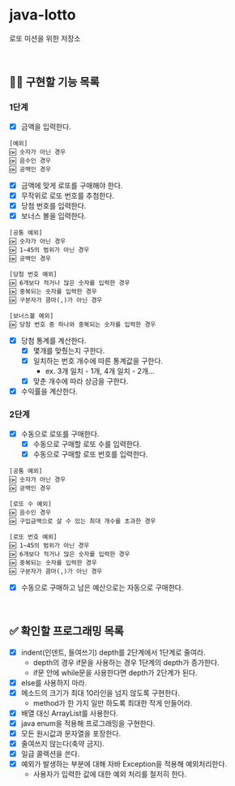 # java-lotto
로또 미션을 위한 저장소

<br/>

## 👩‍💻 구현할 기능 목록
### 1단계
- [x] 금액을 입력한다.
```
[예외]
🆗 숫자가 아닌 경우
🆗 음수인 경우
🆗 공백인 경우
```
- [x] 금액에 맞게 로또를 구매해야 한다.
- [x] 무작위로 로또 번호를 추첨한다.
- [x] 당첨 번호를 입력한다.
- [x] 보너스 볼을 입력한다.
```
[공통 예외]
🆗 숫자가 아닌 경우
🆗 1~45의 범위가 아닌 경우
🆗 공백인 경우

[당첨 번호 예외]
🆗 6개보다 적거나 많은 숫자를 입력한 경우
🆗 중복되는 숫자를 입력한 경우
🆗 구분자가 콤마(,)가 아닌 경우

[보너스볼 예외]
🆗 당첨 번호 중 하나와 중복되는 숫자를 입력한 경우
```
- [x] 당첨 통계를 계산한다.
  - [x] 몇개를 맞췄는지 구한다.
  - [x] 일치하는 번호 개수에 따른 통계값을 구한다.
      - ex. 3개 일치 - 1개, 4개 일치 - 2개...
  - [x] 맞춘 개수에 따라 상금을 구한다.
- [x] 수익률을 계산한다.

### 2단계
- [x] 수동으로 로또를 구매한다.
  - [x] 수동으로 구매할 로또 수를 입력한다.
  - [x] 수동으로 구매할 로또 번호를 입력한다.
```
[공통 예외]
🆗 숫자가 아닌 경우
🆗 공백인 경우

[로또 수 예외]
🆗 음수인 경우
🆗 구입금액으로 살 수 있는 최대 개수를 초과한 경우

[로또 번호 예외]
🆗 1~45의 범위가 아닌 경우
🆗 6개보다 적거나 많은 숫자를 입력한 경우
🆗 중복되는 숫자를 입력한 경우
🆗 구분자가 콤마(,)가 아닌 경우
```
- [x] 수동으로 구매하고 남은 예산으로는 자동으로 구매한다.

<br/>

## ✅ 확인할 프로그래밍 목록
- [x] indent(인덴트, 들여쓰기) depth를 2단계에서 1단계로 줄여라.
  - depth의 경우 if문을 사용하는 경우 1단계의 depth가 증가한다.
  - if문 안에 while문을 사용한다면 depth가 2단계가 된다.
- [x] else를 사용하지 마라.
- [x] 메소드의 크기가 최대 10라인을 넘지 않도록 구현한다.
  - method가 한 가지 일만 하도록 최대한 작게 만들어라.
- [x] 배열 대신 ArrayList를 사용한다.
- [x] java enum을 적용해 프로그래밍을 구현한다.
- [x] 모든 원시값과 문자열을 포장한다.
- [x] 줄여쓰지 않는다(축약 금지).
- [x] 일급 콜렉션을 쓴다.
- [x] 예외가 발생하는 부분에 대해 자바 Exception을 적용해 예외처리한다.
  - 사용자가 입력한 값에 대한 예외 처리를 철저히 한다.